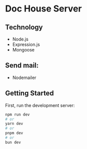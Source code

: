 

# Doc House Server

## Technology

- Node.js
- Expression.js
- Mongoose

## Send mail:
- Nodemailer




## Getting Started

First, run the development server:

```bash
npm run dev
# or
yarn dev
# or
pnpm dev
# or
bun dev
```














